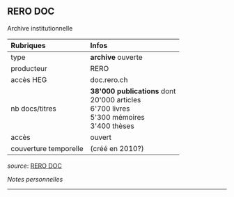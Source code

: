 ## RERO DOC
Archive institutionnelle

| Rubriques | Infos |
| :-------- | :---- |
| type | **archive** ouverte |
| producteur | RERO |
| accès HEG | doc.rero.ch |
| nb docs/titres | **38'000 publications** dont <br/>20'000 articles <br/>6'700 livres <br/>5'300 mémoires <br/> 3'400 thèses |
| accès | ouvert |
| couverture temporelle | (créé en 2010?) |

*source*: [RERO DOC](https://doc.rero.ch/)   

*Notes personnelles*

---

